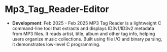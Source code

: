 # Mp3_Tag_Reader-Editor
- **Development**: Feb 2025 - Feb 2025 
MP3 Tag Reader is a lightweight C command-line tool that extracts and displays ID3v1/ID3v2 metadata from MP3 files. It reads artist, title, album and other tag info, helping users organize music collections. Built using file I/O and binary parsing, it demonstrates low-level C programming.
